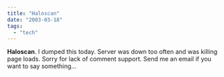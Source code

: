 ```yaml
---
title: "Haloscan"
date: "2003-03-18"
tags: 
  - "tech"
---
```


**Haloscan**. I dumped this today. Server was down too often and was killing page loads. Sorry for lack of comment support. Send me an email if you want to say something...
